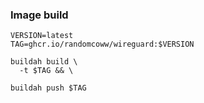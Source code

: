 ### Image build

```
VERSION=latest
TAG=ghcr.io/randomcoww/wireguard:$VERSION

buildah build \
  -t $TAG && \

buildah push $TAG
```